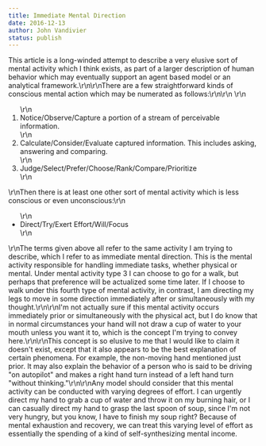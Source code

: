 ```yaml
---
title: Immediate Mental Direction
date: 2016-12-13
author: John Vandivier
status: publish
---
```


This article is a long-winded attempt to describe a very elusive sort of mental activity which I think exists, as part of a larger description of human behavior which may eventually support an agent based model or an analytical framework.\r\n\r\nThere are a few straightforward kinds of conscious mental action which may be numerated as follows:\r\n\r\n&nbsp;\r\n<ol>\r\n 	<li>Notice/Observe/Capture a portion of a stream of perceivable information.</li>\r\n 	<li>Calculate/Consider/Evaluate captured information. This includes asking, answering and comparing.</li>\r\n 	<li>Judge/Select/Prefer/Choose/Rank/Compare/Prioritize</li>\r\n</ol>\r\nThen there is at least one other sort of mental activity which is less conscious or even unconscious:\r\n<ul>\r\n 	<li>Direct/Try/Exert Effort/Will/Focus</li>\r\n</ul>\r\nThe terms given above all refer to the same activity I am trying to describe, which I refer to as immediate mental direction. This is the mental activity responsible for handling immediate tasks, whether physical or mental. Under mental activity type 3 I can choose to go for a walk, but perhaps that preference will be actualized some time later. If I choose to walk under this fourth type of mental activity, in contrast, I am directing my legs to move in some direction immediately after or simultaneously with my thought.\r\n\r\nI'm not actually sure if this mental activity occurs immediately prior or simultaneously with the physical act, but I do know that in normal circumstances your hand will not draw a cup of water to your mouth unless you want it to, which is the concept I'm trying to convey here.\r\n\r\nThis concept is so elusive to me that I would like to claim it doesn't exist, except that it also appears to be the best explanation of certain phenomena. For example, the non-moving hand mentioned just prior. It may also explain the behavior of a person who is said to be driving \"on autopilot\" and makes a right hand turn instead of a left hand turn \"without thinking.\"\r\n\r\nAny model should consider that this mental activity can be conducted with varying degrees of effort. I can urgently direct my hand to grab a cup of water and throw it on my burning hair, or I can casually direct my hand to grasp the last spoon of soup, since I'm not very hungry, but you know, I have to finish my soup right? Because of mental exhaustion and recovery, we can treat this varying level of effort as essentially the spending of a kind of self-synthesizing mental income.